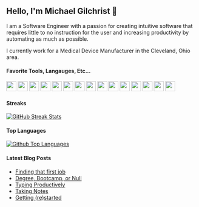 ## Hello, I'm Michael Gilchrist 👋

I am a Software Engineer with a passion for creating intuitive software that requires little to no instruction for the user and increasing productivity by automating as much as possible. 

I currently work for a Medical Device Manufacturer in the Cleveland, Ohio area.

#### Favorite Tools, Langauges, Etc...
<p>
<img src="https://img.shields.io/static/v1?style=for-the-badge&logo=apache-groovy&label=&message=Apache%20Groovy&color=4298B8&logoColor=fff" style="height:26px;">
<img src="https://img.shields.io/static/v1?style=for-the-badge&logo=arch-linux&label=&message=Arch%20Linux&color=1793D1&logoColor=fff" style="height:26px;">
<img src="https://img.shields.io/static/v1?style=for-the-badge&logo=arduino&label=&message=Arduino&color=00979D&logoColor=fff" style="height:26px;">
<img src="https://img.shields.io/static/v1?style=for-the-badge&logo=gradle&label=&message=Gradle&color=02303A&logoColor=fff" style="height:26px;">
<img src="https://img.shields.io/static/v1?style=for-the-badge&logo=intellij-idea&label=&message=IntelliJ%20IDEA&color=000000&logoColor=fff" style="height:26px;">
<img src="https://img.shields.io/static/v1?style=for-the-badge&logo=java&label=&message=Java&color=007396&logoColor=fff" style="height:26px;">
<img src="https://img.shields.io/static/v1?style=for-the-badge&logo=jekyll&label=&message=Jekyll&color=CC0000&logoColor=fff" style="height:26px;">
<img src="https://img.shields.io/static/v1?style=for-the-badge&logo=markdown&label=&message=Markdown&color=000000&logoColor=fff" style="height:26px;">
<img src="https://img.shields.io/static/v1?style=for-the-badge&logo=pi-hole&label=&message=Pi-hole&color=96060C&logoColor=fff" style="height:26px;">
<img src="https://img.shields.io/static/v1?style=for-the-badge&logo=postgresql&label=&message=PostgreSQL&color=4169E1&logoColor=fff" style="height:26px;">
<img src="https://img.shields.io/static/v1?style=for-the-badge&logo=python&label=&message=Python&color=3776AB&logoColor=fff" style="height:26px;">
<img src="https://img.shields.io/static/v1?style=for-the-badge&logo=raspberry-pi&label=&message=Raspberry%20Pi&color=A22846&logoColor=fff" style="height:26px;">
<img src="https://img.shields.io/static/v1?style=for-the-badge&logo=ruby&label=&message=Ruby&color=CC342D&logoColor=fff" style="height:26px;">
<img src="https://img.shields.io/static/v1?style=for-the-badge&logo=sublime-text&label=&message=Sublime%20Text&color=FF9800&logoColor=fff" style="height:26px;">
<img src="https://img.shields.io/static/v1?style=for-the-badge&logo=vim&label=&message=Vim&color=019733&logoColor=fff" style="height:26px;">
</p>

#### Streaks
[![GitHub Streak Stats](https://github-streak-stats.herokuapp.com?user=michaelgilch&theme=react)](https://git.io/streak-stats)

#### Top Languages
[![Github Top Languages](https://github-readme-stats.vercel.app/api/top-langs/?username=michaelgilch&layout=compact&theme=react&langs_count=8&card_width=445)](https://github.com/anuraghazra/github-readme-stats)
#### Latest Blog Posts
<!-- BLOG-POST-LIST:START -->
- [Finding that first job](https://softreset.dev/2022/01/21/finding-that-first-job.html)
- [Degree, Bootcamp, or Null](https://softreset.dev/2022/01/07/degree-bootcamp-null.html)
- [Typing Productively](https://softreset.dev/2021/05/21/typing-productively.html)
- [Taking Notes](https://softreset.dev/2021/04/16/taking-notes.html)
- [Getting &lpar;re&rpar;started](https://softreset.dev/2021/04/09/getting-started.html)
<!-- BLOG-POST-LIST:END -->
